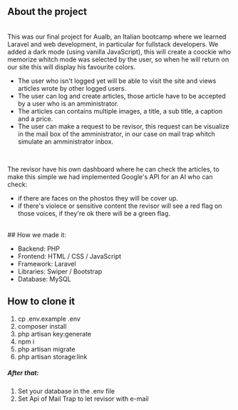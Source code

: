 ## About the project
<br>
This was our final project for Aualb, an Italian bootcamp where we learned Laravel and web development, in particular for fullstack developers.
We added a dark mode (using vanilla JavaScript), this will create a coockie who memorize whitch mode was selected by the user, so when he will return on our site this will display his favourite colors.
<ul>
    <li>The user who isn't logged yet will be able to visit the site and views articles wrote by other logged users. </li>
    <li>The user can log and create articles, those article have to be accepted by a user who is an amministrator.</li>
    <li>The articles can contains multiple images, a title, a sub title, a caption and a price.</li>
    <li>The user can make a request to be revisor, this request can be visualize in the mail box of the amministrator, in our case on mail trap whitch simulate  an amministrator inbox.</li>
</ul>

<br>

The revisor have his own dashboard where he can check the articles, to make this simple we had implemented Google's API for an AI who can check: 
<ul>
    <li>if there are faces on the phostos they will be cover up.</li>
    <li>if there's violece or sensitive content the revisor will see a red flag on those voices, if they're ok there will be a green flag.</li>
</ul>
<br>
## How we made it:
 <ul>
    <li>Backend: PHP</li>
    <li>Frontend: HTML / CSS / JavaScript</li>
    <li>Framework: Laravel</li>
    <li>Libraries: Swiper / Bootstrap</li>
    <li>Database: MySQL</li>
</ul>

## How to clone it 

<ol>
    <li>cp .env.example .env</li>
    <li>composer install</li>
    <li>php artisan key:generate</li>
    <li>npm i</li>
    <li>php artisan migrate</li>
    <li>php artisan storage:link</li>
</ol>

<h5>After that:</h5>
<ol>
    <li>Set your database in the .env file</li>
    <li>Set Api of Mail Trap to let revisor with e-mail</li>
</ol>




